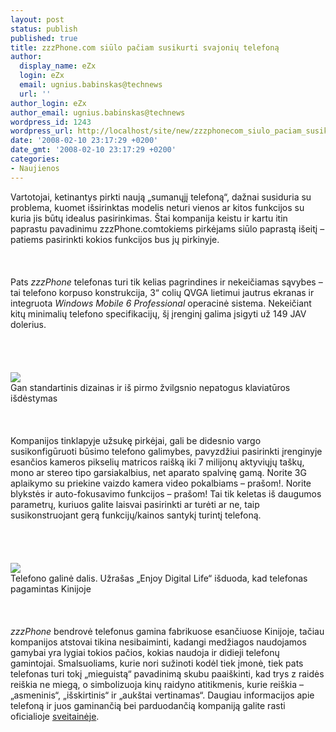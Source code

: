 ```yaml
---
layout: post
status: publish
published: true
title: zzzPhone.com siūlo pačiam susikurti svajonių telefoną
author:
  display_name: eZx
  login: eZx
  email: ugnius.babinskas@technews
  url: ''
author_login: eZx
author_email: ugnius.babinskas@technews
wordpress_id: 1243
wordpress_url: http://localhost/site/new/zzzphonecom_siulo_paciam_susikurti_svajoniu_telefona/
date: '2008-02-10 23:17:29 +0200'
date_gmt: '2008-02-10 23:17:29 +0200'
categories:
- Naujienos
---
```

<p>Vartotojai, ketinantys pirkti naują „sumanųjį telefoną“, dažnai susiduria su problema, kuomet išsirinktas modelis neturi vienos ar kitos funkcijos su kuria jis būtų idealus pasirinkimas. Štai kompanija keistu ir kartu itin paprastu pavadinimu zzzPhone.comtokiems pirkėjams siūlo paprastą išeitį – patiems pasirinkti kokios funkcijos bus jų pirkinyje.<br />
<br><br />
<br>Pats <i>zzzPhone</i> telefonas turi tik kelias pagrindines ir nekeičiamas sąvybes – tai telefono korpuso konstrukcija, 3“ colių QVGA lietimui jautrus ekranas ir integruota <i>Windows Mobile 6 Professional</i> operacinė sistema. Nekeičiant kitų minimalių telefono specifikacijų, šį įrenginį galima įsigyti už 149 JAV dolerius.<br />
<br><br />
<br><br><img src="http://www.technews.lt/upl/Failai/zzzPhone_smallpic.jpg"><br><span class="saltinis">Gan standartinis dizainas ir iš pirmo žvilgsnio nepatogus klaviatūros išdėstymas</span><br />
<br><br />
<br>Kompanijos tinklapyje užsukę pirkėjai, gali be didesnio vargo susikonfigūruoti būsimo telefono galimybes, pavyzdžiui pasirinkti įrenginyje esančios kameros pikselių matricos raišką iki 7 milijonų aktyviųjų taškų, mono ar stereo tipo garsiakalbius, net aparato spalvinę gamą. Norite 3G aplaikymo su priekine vaizdo kamera video pokalbiams – prašom!. Norite blykstės ir auto-fokusavimo funkcijos – prašom! Tai tik keletas iš daugumos parametrų, kuriuos galite laisvai pasirinkti ar turėti ar ne, taip susikonstruojant gerą funkcijų/kainos santykį turintį telefoną.<br />
<br><br />
<br><br><img src="http://www.technews.lt/upl/Failai/phoneBack.jpg"><br><span class="saltinis">Telefono galinė dalis. Užrašas „Enjoy Digital Life“ išduoda, kad telefonas pagamintas Kinijoje</span><br />
<br><br />
<br><i>zzzPhone</i> bendrovė telefonus gamina fabrikuose esančiuose Kinijoje, tačiau kompanijos atstovai tikina nesibaiminti, kadangi medžiagos naudojamos gamybai yra lygiai tokios pačios, kokias naudoja ir didieji telefonų gamintojai. Smalsuoliams, kurie nori sužinoti kodėl tiek įmonė, tiek pats telefonas turi tokį „mieguistą“ pavadinimą skubu paaiškinti, kad trys z raidės reiškia ne miegą, o simbolizuoja kinų raidyno atitikmenis, kurie reiškia – „asmeninis“, „išskirtinis“ ir „aukštai vertinamas“. Daugiau informacijos apie telefoną ir juos gaminančią bei parduodančią kompaniją galite rasti oficialioje <a class="ns" href="http://www.zzzphone.com/">sveitainėje</a>.<br />
<br></p>
